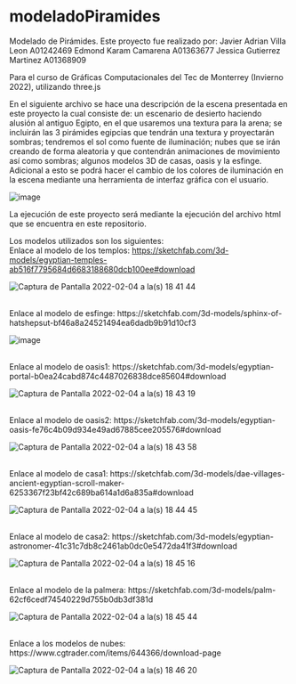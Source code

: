 # modeladoPiramides
Modelado de Pirámides.
Este proyecto fue realizado por: Javier Adrian Villa Leon A01242469 Edmond Karam Camarena A01363677 Jessica Gutierrez Martinez A01368909

Para el curso de Gráficas Computacionales del Tec de Monterrey (Invierno 2022), utilizando three.js

En el siguiente archivo se hace una descripción de la escena presentada en este proyecto la cual consiste de: un escenario de desierto haciendo alusión al antiguo Egipto, en el que usaremos una textura para la arena; se incluirán las 3 pirámides egipcias que tendrán una textura y proyectarán sombras; tendremos el sol como fuente de iluminación; nubes que se irán creando de forma aleatoria y que contendrán animaciones de movimiento así como sombras; algunos modelos 3D de casas, oasis y la esfinge. Adicional a esto se podrá hacer el cambio de los colores de iluminación en la escena mediante una herramienta de interfaz gráfica con el usuario.

![image](https://user-images.githubusercontent.com/71946314/152613087-3f3142d8-0721-46a5-a86b-175cdde3028e.png)

La ejecución de este proyecto será mediante la ejecución del archivo html que se encuentra en este repositorio.

Los modelos utilizados son los siguientes:
<br>
Enlace al modelo de los templos: https://sketchfab.com/3d-models/egyptian-temples-ab516f7795684d6683188680dcb100ee#download

![Captura de Pantalla 2022-02-04 a la(s) 18 41 44](https://user-images.githubusercontent.com/43384976/152621201-3d2601cb-03c4-4cfb-b102-a6f978340f0e.png)

<br>
Enlace al modelo de esfinge: https://sketchfab.com/3d-models/sphinx-of-hatshepsut-bf46a8a24521494ea6dadb9b91d10cf3

![image](https://user-images.githubusercontent.com/43384976/152621246-7368d1d5-0fee-45c1-a9ce-ab65ff9415ac.png)

<br>
Enlace al modelo de oasis1: https://sketchfab.com/3d-models/egyptian-portal-b0ea24cabd874c4487026838dce85604#download

![Captura de Pantalla 2022-02-04 a la(s) 18 43 19](https://user-images.githubusercontent.com/43384976/152621285-f0a4681e-0338-4631-b6c4-bca4fbc1e64f.png)

<br>
Enlace al modelo de oasis2: https://sketchfab.com/3d-models/egyptian-oasis-fe76c4b09d934e49ad67885cee205576#download

![Captura de Pantalla 2022-02-04 a la(s) 18 43 58](https://user-images.githubusercontent.com/43384976/152621327-dc3018d1-d78a-45fa-8ad9-c51269dd9bcd.png)

<br>
Enlace al modelo de casa1: https://sketchfab.com/3d-models/dae-villages-ancient-egyptian-scroll-maker-6253367f23bf42c689ba614a1d6a835a#download

![Captura de Pantalla 2022-02-04 a la(s) 18 44 45](https://user-images.githubusercontent.com/43384976/152621356-97d5e439-eb15-4b15-8f45-3eb8ff43908f.png)

<br>
Enlace al modelo de casa2: https://sketchfab.com/3d-models/egyptian-astronomer-41c31c7db8c2461ab0dc0e5472da41f3#download

![Captura de Pantalla 2022-02-04 a la(s) 18 45 16](https://user-images.githubusercontent.com/43384976/152621382-f2b27c87-294d-4ac1-8f55-12daa25e5acf.png)

<br>
Enlace al modelo de la palmera: https://sketchfab.com/3d-models/palm-62cf6cedf74540229d755b0db3df381d

![Captura de Pantalla 2022-02-04 a la(s) 18 45 44](https://user-images.githubusercontent.com/43384976/152621403-c05d04b2-8057-469d-bab1-cbd4bda5a1b7.png)

<br>
Enlace a los modelos de nubes: https://www.cgtrader.com/items/644366/download-page

![Captura de Pantalla 2022-02-04 a la(s) 18 46 20](https://user-images.githubusercontent.com/43384976/152621435-6e2bd824-5548-41e1-becc-16fb8f7e2113.png)

<br>
